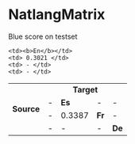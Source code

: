 NatlangMatrix
=============



Blue score on testset
<table>
  <tr>
    <td rowspan="5" align="center"><b>Source</b></td>
    <td colspan="4" align="center"><b>Target</b></td>
    
  </tr>
  <tr>
    
    <td><b>En</b></td>
    <td> 0.3021 </td>
    <td> - </td>
    <td> - </td>
  </tr>
    <tr>
    <td> - </td>
    <td><b>Es</b></td>
    <td> - </td>
    <td> - </td>
  </tr>
    <tr>
    <td> - </td>
    <td>0.3387</td>
    <td><b>Fr</b></td>
    <td> - </td>
  </tr>
    <tr>
    <td> - </td>
    <td> - </td>
    <td> - </td>
    <td><b>De</b></td>
  </tr>
</table>
